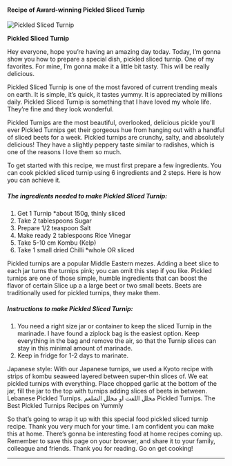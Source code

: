             

#### Recipe of Award-winning Pickled Sliced Turnip

![Pickled Sliced Turnip](https://img-global.cpcdn.com/recipes/ba1697273dc7ee92/751x532cq70/pickled-sliced-turnip-recipe-main-photo.jpg)

**Pickled Sliced Turnip**

Hey everyone, hope you’re having an amazing day today. Today, I’m gonna show you how to prepare a special dish, pickled sliced turnip. One of my favorites. For mine, I’m gonna make it a little bit tasty. This will be really delicious.

Pickled Sliced Turnip is one of the most favored of current trending meals on earth. It is simple, it’s quick, it tastes yummy. It is appreciated by millions daily. Pickled Sliced Turnip is something that I have loved my whole life. They’re fine and they look wonderful.

Pickled Turnips are the most beautiful, overlooked, delicious pickle you'll ever Pickled Turnips get their gorgeous hue from hanging out with a handful of sliced beets for a week. Pickled turnips are crunchy, salty, and absolutely delicious! They have a slightly peppery taste similar to radishes, which is one of the reasons I love them so much.

To get started with this recipe, we must first prepare a few ingredients. You can cook pickled sliced turnip using 6 ingredients and 2 steps. Here is how you can achieve it.

##### The ingredients needed to make Pickled Sliced Turnip:

1.  Get 1 Turnip \*about 150g, thinly sliced
2.  Take 2 tablespoons Sugar
3.  Prepare 1/2 teaspoon Salt
4.  Make ready 2 tablespoons Rice Vinegar
5.  Take 5-10 cm Kombu (Kelp)
6.  Take 1 small dried Chilli \*whole OR sliced

Pickled turnips are a popular Middle Eastern mezes. Adding a beet slice to each jar turns the turnips pink; you can omit this step if you like. Pickled turnips are one of those simple, humble ingredients that can boost the flavor of certain Slice up a a large beet or two small beets. Beets are traditionally used for pickled turnips, they make them.

##### Instructions to make Pickled Sliced Turnip:

1.  You need a right size jar or container to keep the sliced Turnip in the marinade. I have found a ziplock bag is the easiest option. Keep everything in the bag and remove the air, so that the Turnip slices can stay in this minimal amount of marinade.
2.  Keep in fridge for 1-2 days to marinate.

Japanese style: With our Japanese turnips, we used a Kyoto recipe with strips of kombu seaweed layered between super-thin slices of. We eat pickled turnips with everything. Place chopped garlic at the bottom of the jar, fill the jar to the top with turnips adding slices of beets in between. Lebanese Pickled Turnips. مخلل اللفت او مخلل الشلغم Pickled Turnips. The Best Pickled Turnips Recipes on Yummly

So that’s going to wrap it up with this special food pickled sliced turnip recipe. Thank you very much for your time. I am confident you can make this at home. There’s gonna be interesting food at home recipes coming up. Remember to save this page on your browser, and share it to your family, colleague and friends. Thank you for reading. Go on get cooking!

* * *